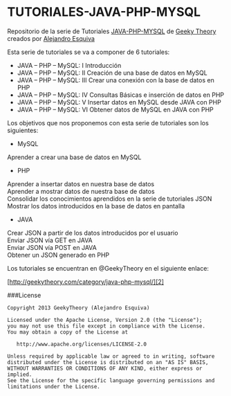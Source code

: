 TUTORIALES-JAVA-PHP-MYSQL
=========================

Repositorio de la serie de Tutoriales [JAVA-PHP-MYSQL][2] de [Geeky Theory][3] creados por [Alejandro Esquiva][1]

Esta serie de tutoriales se va a componer de 6 tutoriales:
<ul>
  <li>
  JAVA – PHP – MySQL: I Introducción
  </li>
  <li>
  JAVA – PHP – MySQL: II Creación de una base de datos en MySQL
  </li>
  <li>
  JAVA – PHP – MySQL: III Crear una conexión con la base de datos en PHP
  </li>
  <li>
  JAVA – PHP – MySQL: IV Consultas Básicas e inserción de datos en PHP
  </li>
  <li>
  JAVA – PHP – MySQL: V Insertar datos en MySQL desde JAVA con PHP
  </li>
  <li>
  JAVA – PHP – MySQL: VI Obtener datos de MySQL en JAVA con PHP
  </li>
</ul>

Los objetivos que nos proponemos con esta serie de tutoriales son los siguientes:

<ul><li>MySQL</li></ul>

Aprender a crear una base de datos en MySQL<br>
<ul><li>PHP</li></ul>

Aprender a insertar datos en nuestra base de datos<br>
Aprender a mostrar datos de nuestra base de datos<br>
Consolidar los conocimientos aprendidos en la serie de tutoriales JSON<br>
Mostrar los datos introducidos en la base de datos en pantalla<br>
<ul><li>JAVA</li></ul>

Crear JSON a partir de los datos introducidos por el usuario<br>
Enviar JSON vía GET en JAVA<br>
Enviar JSON vía POST en JAVA<br>
Obtener un JSON generado en PHP<br>

Los tutoriales se encuentran en @GeekyTheory en el siguiente enlace:

[http://geekytheory.com/category/java-php-mysql/][2]

###License

    Copyright 2013 GeekyTheory (Alejandro Esquiva)

    Licensed under the Apache License, Version 2.0 (the "License");
    you may not use this file except in compliance with the License.
    You may obtain a copy of the License at

       http://www.apache.org/licenses/LICENSE-2.0

    Unless required by applicable law or agreed to in writing, software
    distributed under the License is distributed on an "AS IS" BASIS,
    WITHOUT WARRANTIES OR CONDITIONS OF ANY KIND, either express or implied.
    See the License for the specific language governing permissions and
    limitations under the License.
	


[1]: https://github.com/aesquiva
[2]: http://geekytheory.com/category/java-php-mysql/
[3]: http://geekytheory.com/

